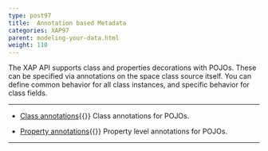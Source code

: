 ```yaml
---
type: post97
title:  Annotation based Metadata
categories: XAP97
parent: modeling-your-data.html
weight: 110
---
```




The XAP API supports class  and properties decorations with POJOs. These can be specified via annotations on the space class source itself. You can define common behavior for all class instances, and specific behavior for class fields.

<hr/>


- [Class annotations](./pojo-class-annotations.html){{<wbr>}}
Class annotations for POJOs.


- [Property annotations](./pojo-attribute-annotations.html){{<wbr>}}
Property level annotations for POJOs.

<hr/>
